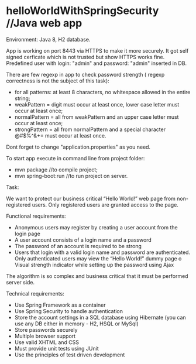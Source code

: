 # helloWorldWithSpringSecurity //Java web app

Environment: Java 8, H2 database.

App is working on port 8443 via HTTPS to make it more securely.
It got self signed cerficate which is not trusted but show HTTPS works fine.
Predefined user with login: "admin" and password: "admin" inserted in DB.

There are few regexp in app to check password strength (
regexp correctness is not the subject of this task):
- for all patterns: at least 8 characters, no whitespace allowed in the entire string;
- weakPattern = digit must occur at least once, lower case letter must occur at least once;
- normalPattern = all from weakPattern and an upper case letter must occur at least once;
- strongPattern = all from normalPattern and a special character @#$%^&+= must occur at least once.

Dont forget to change "application.properties" as you need.

To start app execute in command line from project folder:
- mvn package //to compile project;
- mvn spring-boot:run //to run project on server.

Task: 

We want to protect our business critical “Hello World!” web page from non-registered users. Only registered users are granted access to the page.

Functional requirements: 

- Anonymous users may register by creating a user account from the login page 
- A user account consists of a login name and a password 
- The password of an account is required to be strong 
- Users that login with a valid login name and password are authenticated. 
Only authenticated users may view the “Hello World!” dummy page o Visual strength indicator while setting up the password using Ajax 

The algorithm is so complex and business critical that it must be performed server side. 

Technical requirements: 

- Use Spring Framework as a container 
- Use Spring Security to handle authentication 
- Store the account settings in a SQL database using Hibernate (you can use any DB either in memory - H2, HSQL or MySql) 
- Store passwords securely 
- Multiple browser support 
- Use valid XHTML and CSS 
- Must provide unit tests using JUnit 
- Use the principles of test driven development
